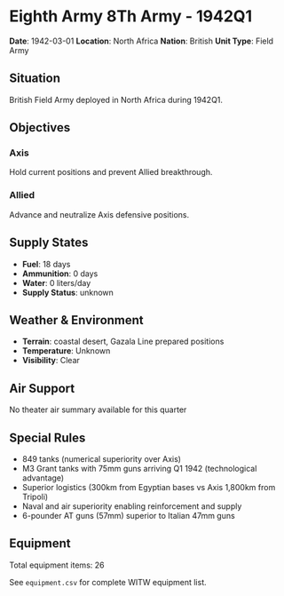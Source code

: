 # Eighth Army 8Th Army - 1942Q1

**Date**: 1942-03-01
**Location**: North Africa
**Nation**: British
**Unit Type**: Field Army

## Situation

British Field Army deployed in North Africa during 1942Q1.

## Objectives

### Axis
Hold current positions and prevent Allied breakthrough.

### Allied
Advance and neutralize Axis defensive positions.

## Supply States

- **Fuel**: 18 days
- **Ammunition**: 0 days
- **Water**: 0 liters/day
- **Supply Status**: unknown

## Weather & Environment

- **Terrain**: coastal desert, Gazala Line prepared positions
- **Temperature**: Unknown
- **Visibility**: Clear

## Air Support

No theater air summary available for this quarter

## Special Rules

- 849 tanks (numerical superiority over Axis)
- M3 Grant tanks with 75mm guns arriving Q1 1942 (technological advantage)
- Superior logistics (300km from Egyptian bases vs Axis 1,800km from Tripoli)
- Naval and air superiority enabling reinforcement and supply
- 6-pounder AT guns (57mm) superior to Italian 47mm guns

## Equipment

Total equipment items: 26

See `equipment.csv` for complete WITW equipment list.
